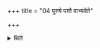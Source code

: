 +++
title = "04 पुरुषे पशौ वाभ्यवेते"

+++

<details><summary>थिते</summary>

पुरुषे पशौ वाभ्यवेते प्रतीपमन्य ऊर्मिर्युध्यति अन्वीपमन्यः ४
</details>
